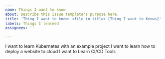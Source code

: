 ```yaml
---
name: Things I want to know
about: Describe this issue template's purpose here.
title: 'Thing I want to know: <file in title> [Thing I want to Knows]'
labels: Things I learned
assignees: ''

---
```


I want to learn Kubernetes with an example project
I want to learn how to deploy a website to cloud 
I want to Learn CI/CD Tools
